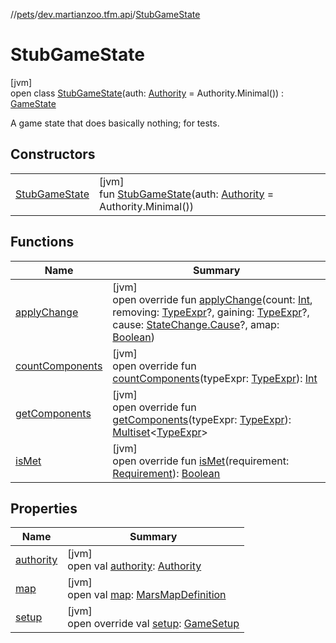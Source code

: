 //[pets](../../../index.md)/[dev.martianzoo.tfm.api](../index.md)/[StubGameState](index.md)

# StubGameState

[jvm]\
open class [StubGameState](index.md)(auth: [Authority](../-authority/index.md) = Authority.Minimal()) : [GameState](../-game-state/index.md)

A game state that does basically nothing; for tests.

## Constructors

| | |
|---|---|
| [StubGameState](-stub-game-state.md) | [jvm]<br>fun [StubGameState](-stub-game-state.md)(auth: [Authority](../-authority/index.md) = Authority.Minimal()) |

## Functions

| Name | Summary |
|---|---|
| [applyChange](apply-change.md) | [jvm]<br>open override fun [applyChange](apply-change.md)(count: [Int](https://kotlinlang.org/api/latest/jvm/stdlib/kotlin/-int/index.html), removing: [TypeExpr](../../dev.martianzoo.tfm.pets.ast/-type-expr/index.md)?, gaining: [TypeExpr](../../dev.martianzoo.tfm.pets.ast/-type-expr/index.md)?, cause: [StateChange.Cause](../../dev.martianzoo.tfm.data/-state-change/-cause/index.md)?, amap: [Boolean](https://kotlinlang.org/api/latest/jvm/stdlib/kotlin/-boolean/index.html)) |
| [countComponents](count-components.md) | [jvm]<br>open override fun [countComponents](count-components.md)(typeExpr: [TypeExpr](../../dev.martianzoo.tfm.pets.ast/-type-expr/index.md)): [Int](https://kotlinlang.org/api/latest/jvm/stdlib/kotlin/-int/index.html) |
| [getComponents](get-components.md) | [jvm]<br>open override fun [getComponents](get-components.md)(typeExpr: [TypeExpr](../../dev.martianzoo.tfm.pets.ast/-type-expr/index.md)): [Multiset](../../dev.martianzoo.util/-multiset/index.md)&lt;[TypeExpr](../../dev.martianzoo.tfm.pets.ast/-type-expr/index.md)&gt; |
| [isMet](is-met.md) | [jvm]<br>open override fun [isMet](is-met.md)(requirement: [Requirement](../../dev.martianzoo.tfm.pets.ast/-requirement/index.md)): [Boolean](https://kotlinlang.org/api/latest/jvm/stdlib/kotlin/-boolean/index.html) |

## Properties

| Name | Summary |
|---|---|
| [authority](../-read-only-game-state/authority.md) | [jvm]<br>open val [authority](../-read-only-game-state/authority.md): [Authority](../-authority/index.md) |
| [map](../-read-only-game-state/map.md) | [jvm]<br>open val [map](../-read-only-game-state/map.md): [MarsMapDefinition](../../dev.martianzoo.tfm.data/-mars-map-definition/index.md) |
| [setup](setup.md) | [jvm]<br>open override val [setup](setup.md): [GameSetup](../-game-setup/index.md) |
